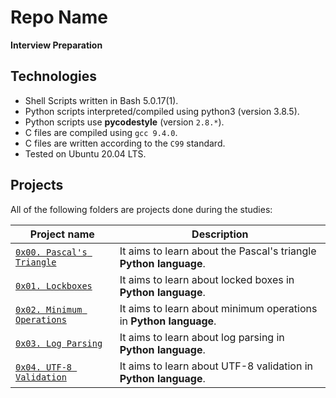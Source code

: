 # Repo Name
**Interview Preparation**

## Technologies
* Shell Scripts written in Bash 5.0.17(1).
* Python scripts interpreted/compiled using python3 (version 3.8.5).
* Python scripts use **pycodestyle** (version `2.8.*`).
* C files are compiled using `gcc 9.4.0`.
* C files are written according to the `C99` standard.
* Tested on Ubuntu 20.04 LTS.

## Projects
All of the following folders are projects done during the studies:

| Project name | Description |
| ------------ | ----------- |
| [`0x00. Pascal's Triangle`](https://github.com/Marcusngugi25/alx-interview/tree/master/0x00-pascal_triangle) | It aims to learn about the Pascal's triangle **Python language**.|
| [`0x01. Lockboxes`](https://github.com/Marcusngugi25/alx-interview/tree/master/0x01-lockboxes) | It aims to learn about locked boxes in **Python language**.|
| [`0x02. Minimum Operations`](https://github.com/Marcusngugi25/alx-interview/tree/master/0x02-minimum_operations) | It aims to learn about minimum operations in **Python language**.|
| [`0x03. Log Parsing`](https://github.com/Marcusngugi25/alx-interview/tree/master/0x03-log_parsing) | It aims to learn about log parsing in **Python language**.|
| [`0x04. UTF-8 Validation`](https://github.com/Marcusngugi25/alx-interview/tree/master/0x04-utf8_validation) | It aims to learn about UTF-8 validation in **Python language**.|